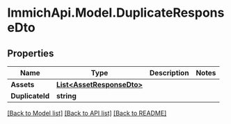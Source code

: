 # ImmichApi.Model.DuplicateResponseDto

## Properties

Name | Type | Description | Notes
------------ | ------------- | ------------- | -------------
**Assets** | [**List&lt;AssetResponseDto&gt;**](AssetResponseDto.md) |  | 
**DuplicateId** | **string** |  | 

[[Back to Model list]](../README.md#documentation-for-models) [[Back to API list]](../README.md#documentation-for-api-endpoints) [[Back to README]](../README.md)

